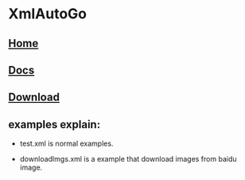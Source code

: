 # XmlAutoGo

## <a target="_blank" href="https://www.freeol.cn/">Home</a>

## <a target="_blank" href="https://xmlautogo-docs.readthedocs.io/en/latest/">Docs</a>

## <a target="_blank" href="https://github.com/freeol/XmlAutoGo/releases/download/v0.0.0/XmlAutoGo_0.0.0.zip">Download</a>

## examples explain:

 - test.xml is normal examples.

 - downloadImgs.xml is a example that download images from baidu image.


